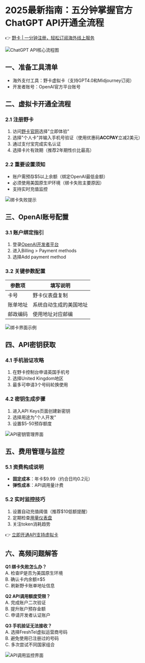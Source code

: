 # 2025最新指南：五分钟掌握官方ChatGPT API开通全流程

👉 [野卡 | 一分钟注册，轻松订阅海外线上服务](https://bbtdd.com/yeka)

![ChatGPT API核心流程图](https://bbtdd.com/wp-content/uploads/img/919597290.webp)

## 一、准备工具清单
- 海外支付工具：野卡虚拟卡（支持GPT4.0和Midjourney订阅）
- 开发者账号：OpenAI官方平台账号

## 二、虚拟卡开通全流程
### 2.1 注册野卡
1. 访问[野卡官网](https://bbtdd.com/yeka)选择"立即体验"
2. 选择"个人卡"并输入手机号验证（使用优惠码**ACCPAY**立减2美元）
3. 通过支付宝完成实名认证
4. 选择卡片有效期（推荐2年期性价比最高）

### 2.2 重要设置须知
- 账户需预存$5以上余额（绑定OpenAI最低金额）
- 必须使用美国原生IP环境（绑卡失败主要原因）
- 支持实时充值监控

![绑卡失败提示](https://bbtdd.com/wp-content/uploads/img/849613437944313.webp)

## 三、OpenAI账号配置
### 3.1 账户绑定指引
1. 登录[OpenAI开发者平台](https://platform.openai.com)
2. 进入Billing > Payment methods
3. 选择Add payment method

### 3.2 关键参数配置
| 参数项       | 填写说明                  |
|--------------|-------------------------|
| 卡号         | 野卡仪表盘复制       |
| 账单地址     | 系统自动生成的美国地址    |
| 邮政编码     | 使用地址对应邮编          |

![绑卡界面示例](https://bbtdd.com/wp-content/uploads/img/0146868138.webp)

## 四、API密钥获取
### 4.1 手机验证攻略
1. 在野卡控制台申请英国手机号
2. 选择United Kingdom地区
3. 最多可申请3个号码轮换使用

### 4.2 密钥生成步骤
1. 进入API Keys页面创建新密钥
2. 选择用途为"个人开发"
3. 设置$5-50预存额度

![API密钥管理界面](https://bbtdd.com/wp-content/uploads/img/42991641.webp)

## 五、费用管理与监控
### 5.1 资费构成说明
- **固定成本**：年卡$9.99（约合日均0.2元）
- **弹性成本**：API调用量计费

### 5.2 实时监控技巧
1. 设置自动充值阈值（推荐$10低额提醒）
2. 定期检查[用量仪表盘](https://platform.openai.com/usage)
3. 关注token消耗趋势

👉 [立即开通API支持虚拟卡](https://bbtdd.com/yeka)

## 六、高频问题解答
**Q1 绑卡失败怎么办？**  
A. 检查IP是否为美国原生环境  
B. 确认卡内余额≥$5  
C. 刷新野卡账单地址信息  

**Q2 API调用额度受限？**  
A. 完成账户二次验证  
B. 提升账户预存金额  
C. 申请开发者认证账户  

**Q3 手机验证无法接收？**  
A. 选择FreshTel虚拟运营商号码  
B. 避免使用已注册过的号码  
C. 多次尝试不同国家组合  

![API调用监控界面](https://bbtdd.com/wp-content/uploads/img/087593535897861.webp)